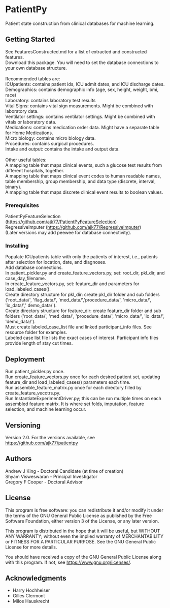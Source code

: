 # PatientPy

Patient state construction from clinical databases for machine learning.

## Getting Started

See FeaturesConstructed.md for a list of extracted and constructed features. <br />
Download this package. You will need to set the database connections to your own database structure. <br />
<br />Recommended tables are:<br />
ICUpatients: contains patient ids, ICU admit dates, and ICU discharge dates. <br />
Demographics: contains demographic info (age, sex, height, weight, bmi, race)<br />
Laboratory: contains laboratory test results<br />
Vital Signs: contains vital sign measurements. Might be combined with laboratory data. <br />
Ventilator settings: contains ventilator settings. Might be combined with vitals or laboratory data. <br />
Medications: contains medication order data. Might have a separate table for Home Medications.<br />
Micro biology: contains micro biology data. <br />
Procedures: contains surgical procedures. <br />
Intake and output: contains the intake and output data. <br />
<br />Other useful tables:<br />
A mapping table that maps clinical events, such a glucose test results from different hospitals, together.<br />
A mapping table that maps clinical event codes to human readable names, table membership, group membership, and data type (discrete, interval, binary). <br />
A mapping table that maps discrete clinical event results to boolean values.

### Prerequisites

PatientPyFeatureSelection (https://github.com/ajk77/PatientPyFeatureSelection)<br />
RegressiveImputer (https://github.com/ajk77/RegressiveImputer)<br />
(Later versions may add peewee for database connectivity).

### Installing

Populate ICUpatients table with only the patients of interest, i.e., patients after selection for location, date, and diagnoses.<br />
Add database connections.<br />
In patient_pickler.py and create_feature_vectors.py, set: root_dir, pkl_dir, and case_day_filename.<br />
In create_feature_vectors.py, set: feature_dir and parameters for load_labeled_cases().<br />
Create directory structure for pkl_dir: create pkl_dir folder and sub folders ('root_data/', 'flag_data/', 'med_data/','procedure_data/', 'micro_data/', 'io_data/',' demo_data/').<br />
Create directory structure for feature_dir: create feature_dir folder and sub folders ('root_data/', 'med_data/', 'procedure_data/', 'micro_data/', 'io_data/', 'demo_data/').<br />
Must create labeled_case_list file and linked participant_info files. See resource folder for examples. <br />
Labeled case list file lists the exact cases of interest. Participant info files provide length of stay cut times. 

## Deployment

Run patient_pickler.py once.<br />
Run create_feature_vectors.py once for each desired patient set, updating feature_dir and load_labeled_cases() parameters each time. <br />
Run assemble_feature_matrix.py once for each directory filled by create_feature_vecotrs.py.<br />
Run InstantiateExperimentDriver.py; this can be run multiple times on each assembled feature matrix. It is where set folds, imputation, feature selection, and machine learning occur. 

## Versioning

Version 2.0. For the versions available, see https://github.com/ajk77/patientpy

## Authors

Andrew J King - Doctoral Candidate (at time of creation)<br />
Shyam Visweswaran - Principal Investigator<br />
Gregory F Cooper - Doctoral Advisor 

## License

This program is free software: you can redistribute it and/or modify
it under the terms of the GNU General Public License as published by
the Free Software Foundation, either version 3 of the License, or
any later version.

This program is distributed in the hope that it will be useful,
but WITHOUT ANY WARRANTY; without even the implied warranty of
MERCHANTABILITY or FITNESS FOR A PARTICULAR PURPOSE.  See the
GNU General Public License for more details.

You should have received a copy of the GNU General Public License
along with this program.  If not, see <https://www.gnu.org/licenses/>.

## Acknowledgments

* Harry Hochheiser
* Gilles Clermont
* Milos Hauskrecht 
